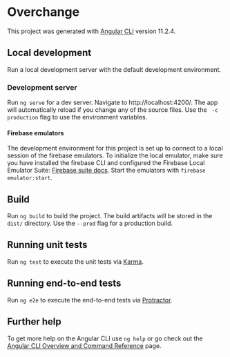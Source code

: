 # Overchange

This project was generated with [Angular CLI](https://github.com/angular/angular-cli) version 11.2.4.

## Local development

Run a local development server with the default development environment.

### Development server
Run `ng serve` for a dev server. Navigate to http://localhost:4200/. The app will automatically reload if you change any of the source files. Use the ` -c production` flag to use the environment variables.

#### Firebase emulators
The development environment for this project is set up to connect to a local session of the firebase emulators. To initialize the local emulator, make sure you have installed the firebase CLI and configured the Firebase Local Emulator Suite: [Firebase suite docs](https://firebase.google.com/docs/rules/emulator-setup). Start the emulators with `firebase emulator:start`.

## Build

Run `ng build` to build the project. The build artifacts will be stored in the `dist/` directory. Use the `--prod` flag for a production build.

## Running unit tests

Run `ng test` to execute the unit tests via [Karma](https://karma-runner.github.io).

## Running end-to-end tests

Run `ng e2e` to execute the end-to-end tests via [Protractor](http://www.protractortest.org/).

## Further help

To get more help on the Angular CLI use `ng help` or go check out the [Angular CLI Overview and Command Reference](https://angular.io/cli) page.
